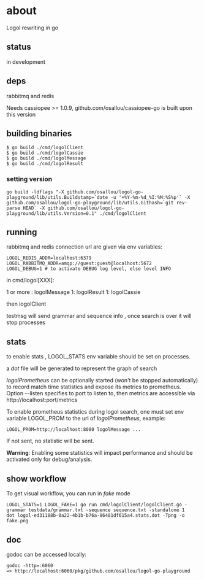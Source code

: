 # about

Logol rewriting in go

## status

in development

## deps

rabbitmq and redis

Needs cassiopee >= 1.0.9, github.com/osallou/cassiopee-go is built upon this version

## building binaries

    $ go build ./cmd/logolClient
    $ go build ./cmd/logolCassie
    $ go build ./cmd/logolMessage
    $ go build ./cmd/logolResult

### setting version

    go build -ldflags "-X github.com/osallou/logol-go-playground/lib/utils.Buildstamp=`date -u '+%Y-%m-%d_%I:%M:%S%p'` -X github.com/osallou/logol-go-playground/lib/utils.Githash=`git rev-parse HEAD` -X github.com/osallou/logol-go-playground/lib/utils.Version=0.1" ./cmd/logolClient

## running

rabbitmq and redis connection url are given via env variables:

    LOGOL_REDIS_ADDR=localhost:6379
    LOGOL_RABBITMQ_ADDR=amqp://guest:guest@localhost:5672
    LOGOL_DEBUG=1 # to activate DEBUG log level, else level INFO

in cmd/logol[XXX]:

1 or more : logolMessage
1: logolResult
1: logolCassie

then logolClient

testmsg will send grammar and sequence info , once search is over it will stop processes

## stats

to enable stats , LOGOL_STATS env variable should be set on processes.

a *dot* file will be generated to represent the graph of search

*logolPrometheus* can be optionally started (won't be stopped automatically) to record match time statistics and expose its metrics to prometheus. Option --listen specifies to port to listen to, then metrics are accessible via http://localhost:port/metrics

To enable prometheus statistics during logol search, one must set env variable LOGOL_PROM to the url of *logolPrometheus*, example:

    LOGOL_PROM=http://localhost:8080 logolMessage ...

If not sent, no statistic will be sent.

**Warning**: Enabling some statistics will impact performance and should be activated only for debug/analysis.


## show workflow

To get visual workflow, you can run in *fake* mode

    LOGOL_STATS=1 LOGOL_FAKE=1 go run cmd/logolClient/logolClient.go -grammar testdata/grammar.txt -sequence sequence.txt -standalone 1
    dot logol-ed31188b-0a22-4b1b-b76a-86481df615a4.stats.dot -Tpng -o fake.png

## doc

godoc can be accessed locally:

    godoc -http=:6060
    => http://localhost:6060/pkg/github.com/osallou/logol-go-playground